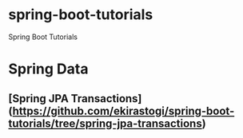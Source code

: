 # spring-boot-tutorials
Spring Boot Tutorials


# Spring Data
## [Spring JPA Transactions] (https://github.com/ekirastogi/spring-boot-tutorials/tree/spring-jpa-transactions)

